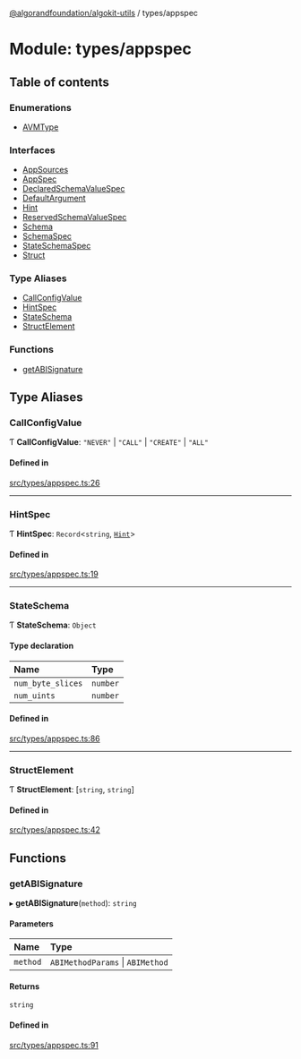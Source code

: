 [@algorandfoundation/algokit-utils](../README.md) / types/appspec

# Module: types/appspec

## Table of contents

### Enumerations

- [AVMType](../enums/types_appspec.AVMType.md)

### Interfaces

- [AppSources](../interfaces/types_appspec.AppSources.md)
- [AppSpec](../interfaces/types_appspec.AppSpec.md)
- [DeclaredSchemaValueSpec](../interfaces/types_appspec.DeclaredSchemaValueSpec.md)
- [DefaultArgument](../interfaces/types_appspec.DefaultArgument.md)
- [Hint](../interfaces/types_appspec.Hint.md)
- [ReservedSchemaValueSpec](../interfaces/types_appspec.ReservedSchemaValueSpec.md)
- [Schema](../interfaces/types_appspec.Schema.md)
- [SchemaSpec](../interfaces/types_appspec.SchemaSpec.md)
- [StateSchemaSpec](../interfaces/types_appspec.StateSchemaSpec.md)
- [Struct](../interfaces/types_appspec.Struct.md)

### Type Aliases

- [CallConfigValue](types_appspec.md#callconfigvalue)
- [HintSpec](types_appspec.md#hintspec)
- [StateSchema](types_appspec.md#stateschema)
- [StructElement](types_appspec.md#structelement)

### Functions

- [getABISignature](types_appspec.md#getabisignature)

## Type Aliases

### CallConfigValue

Ƭ **CallConfigValue**: ``"NEVER"`` \| ``"CALL"`` \| ``"CREATE"`` \| ``"ALL"``

#### Defined in

[src/types/appspec.ts:26](https://github.com/algorandfoundation/algokit-utils-ts/blob/main/src/types/appspec.ts#L26)

___

### HintSpec

Ƭ **HintSpec**: `Record`<`string`, [`Hint`](../interfaces/types_appspec.Hint.md)\>

#### Defined in

[src/types/appspec.ts:19](https://github.com/algorandfoundation/algokit-utils-ts/blob/main/src/types/appspec.ts#L19)

___

### StateSchema

Ƭ **StateSchema**: `Object`

#### Type declaration

| Name | Type |
| :------ | :------ |
| `num_byte_slices` | `number` |
| `num_uints` | `number` |

#### Defined in

[src/types/appspec.ts:86](https://github.com/algorandfoundation/algokit-utils-ts/blob/main/src/types/appspec.ts#L86)

___

### StructElement

Ƭ **StructElement**: [`string`, `string`]

#### Defined in

[src/types/appspec.ts:42](https://github.com/algorandfoundation/algokit-utils-ts/blob/main/src/types/appspec.ts#L42)

## Functions

### getABISignature

▸ **getABISignature**(`method`): `string`

#### Parameters

| Name | Type |
| :------ | :------ |
| `method` | `ABIMethodParams` \| `ABIMethod` |

#### Returns

`string`

#### Defined in

[src/types/appspec.ts:91](https://github.com/algorandfoundation/algokit-utils-ts/blob/main/src/types/appspec.ts#L91)
